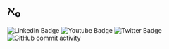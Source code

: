 <h1>ℵ₀</h1>
<div id="badges">
  <img src="https://img.shields.io/badge/LinkedIn-blue?style=for-the-badge&logo=linkedin&logoColor=white" alt="LinkedIn Badge"/>
  <img src="https://img.shields.io/badge/YouTube-red?style=for-the-badge&logo=youtube&logoColor=white" alt="Youtube Badge"/>
  <img src="https://img.shields.io/badge/Twitter-blue?style=for-the-badge&logo=twitter&logoColor=white" alt="Twitter Badge"/>
  <img alt="GitHub commit activity" src="https://img.shields.io/github/commit-activity/m/rechtenbann/rechtenbann?style=flat">
</div>
<!---
rechtenbann/rechtenbann is a ✨ special ✨ repository because its `README.md` (this file) appears on your GitHub profile.
You can click the Preview link to take a look at your changes.
--->
